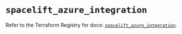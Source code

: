 # `spacelift_azure_integration`

Refer to the Terraform Registry for docs: [`spacelift_azure_integration`](https://registry.terraform.io/providers/spacelift-io/spacelift/1.27.0/docs/resources/azure_integration).
